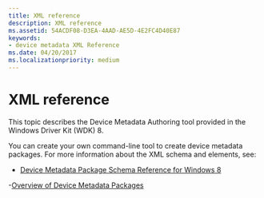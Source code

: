 ```yaml
---
title: XML reference
description: XML reference
ms.assetid: 54ACDF08-D3EA-4AAD-AE5D-4E2FC4D40E87
keywords:
- device metadata XML Reference
ms.date: 04/20/2017
ms.localizationpriority: medium
---
```


# XML reference

This topic describes the Device Metadata Authoring tool provided in the Windows Driver Kit (WDK) 8.

You can create your own command-line tool to create device metadata packages. For more information about the XML schema and elements, see:

- [Device Metadata Package Schema Reference for Windows 8](/previous-versions/windows/hardware/metadata/dn465877(v=vs.85))

-[Overview of Device Metadata Packages](../install/overview-of-device-metadata-packages.md)
